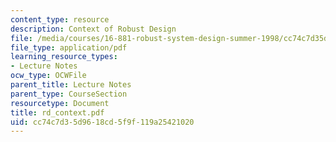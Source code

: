 ```yaml
---
content_type: resource
description: Context of Robust Design
file: /media/courses/16-881-robust-system-design-summer-1998/cc74c7d35d9618cd5f9f119a25421020_rd_context.pdf
file_type: application/pdf
learning_resource_types:
- Lecture Notes
ocw_type: OCWFile
parent_title: Lecture Notes
parent_type: CourseSection
resourcetype: Document
title: rd_context.pdf
uid: cc74c7d3-5d96-18cd-5f9f-119a25421020
---
```

